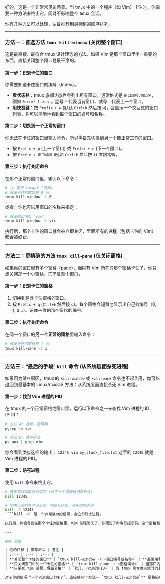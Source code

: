 好的，这是一个非常常见的场景。当 tmux 中的一个程序（如 Vim）卡住时，你需要一种方法来终止它，同时不影响整个 tmux 会话。

你有几种方法可以处理，从最推荐到最强制的顺序排列。

---

### 方法一：首选方法 `tmux kill-window` (关闭整个窗口)

这是最直接、最符合 tmux 设计理念的方法。如果 Vim 是那个窗口里唯一重要的东西，直接关闭整个窗口是最干净的。

#### **第一步：识别卡住的窗口**

你需要知道卡住窗口的编号（Index）。
*   **看状态栏**：tmux 底部状态栏会列出所有窗口，通常格式是 `窗口编号:窗口名`，例如 `0:vim* 1:zsh-`。星号 `*` 代表当前窗口，减号 `-` 代表上一个窗口。
*   **用快捷键**：按 `Prefix + w` (默认 `Ctrl+b` 然后按 `w`)，会显示一个交互式的窗口列表，你可以清晰地看到每个窗口的编号和名称。

#### **第二步：切换到一个正常的窗口**

你无法在卡住的窗口里输入命令，所以需要先切换到另一个能正常工作的窗口。
*   按 `Prefix + p` (上一个窗口) 或 `Prefix + n` (下一个窗口)。
*   按 `Prefix + 窗口编号` (例如 `Ctrl+b` 然后按 `1`) 直接跳转。

#### **第三步：执行关闭命令**

在那个正常的窗口里，输入以下命令：

```bash
# -t 表示 target (目标)
# 假设卡住的窗口是 0 号
tmux kill-window -t 0
```

或者，你也可以用窗口的名称来指定：

```bash
# 假设窗口名叫 "vim"
tmux kill-window -t vim
```
执行后，那个卡住的窗口就会被立即关闭，里面所有的进程（包括卡住的 Vim）都会被终止。

---

### 方法二：更精确的方法 `tmux kill-pane` (仅关闭窗格)

如果你的窗口里有多个窗格（pane），而只有 Vim 所在的那个窗格卡住了，你只想关闭那一个小窗格，而不是整个窗口。

#### **第一步：识别卡住的窗格**

1.  切换到包含卡住窗格的窗口。
2.  按 `Prefix + q` (`Ctrl+b` 然后按 `q`)。每个窗格会短暂地显示出自己的编号（0, 1, 2...）。记住卡住的那个窗格的编号。

#### **第二步：执行关闭命令**

在同一个窗口的**另一个正常的窗格**里输入命令：

```bash
# 假设卡住的窗格是 1 号
tmux kill-pane -t 1
```

---

### 方法三：“最后的手段” `kill` 命令 (从系统层面杀死进程)

如果因为某些原因，tmux 的 `kill-window` 或 `kill-pane` 命令也不起作用，你可以退回到最基本的 Linux/macOS 方法：从系统层面直接杀死 Vim 进程。

#### **第一步：找到 Vim 进程的 PID**

在 tmux 的一个正常窗格或窗口里，运行以下命令之一来查找 Vim 进程的 ID (PID)：

```bash
# 方法 A: 推荐，更精确
pgrep -a vim

# 方法 B: 经典方法
ps aux | grep vim
```

你会看到类似这样的输出：
`12345 vim my_stuck_file.txt`
这里的 `12345` 就是 Vim 进程的 PID。

#### **第二步：杀死进程**

使用 `kill` 命令来终止它。

```bash
# 首先尝试温柔地结束它 (给它一个清理自己的机会)
kill 12345

# 如果上面的命令没反应，等待几秒后，再用强制手段
kill -9 12345
````kill -9` 是一个非常强力的信号，会立即终止进程。

执行后，你会看到在那个卡住的窗格里，Vim 进程消失了，你回到了命令行提示符。这个窗格和窗口本身都还保留着。

---

### 总结

| 你的目标 | 推荐命令 | 备注 |
| :--- | :--- | :--- |
| **关闭整个卡住的窗口** | `tmux kill-window -t <窗口编号或名称>` | **最常用和推荐**。干净利落。 |
| **只关闭窗口中的一个卡住的窗格** | `tmux kill-pane -t <窗格编号>` | 当窗口内有其他不想关闭的窗格时使用。 |
| **只杀死 Vim 进程，保留窗格** | `kill <Vim的PID>` | 当 tmux 命令也失效时的最后手段。 |

对于你的情况 “一个vim窗口卡住了”，直接使用**方法一 `tmux kill-window`** 是最简单有效的选择。